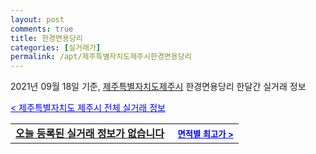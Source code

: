```yaml
---
layout: post
comments: true
title: 한경면용당리
categories: [실거래가]
permalink: /apt/제주특별자치도제주시한경면용당리
---
```


2021년 09월 18일 기준, <a href="/apt/제주특별자치도제주시">제주특별자치도제주시</a> 한경면용당리 한달간 실거래 정보

<a style="color: blue;" href="/apt/제주특별자치도제주시">< 제주특별자치도 제주시 전체 실거래 정보</a>
<!---- start ---->
<table>
  <tr>
    <td colspan="4" style="font-weight: bold;"><a href="/apt/제주특별자치도제주시한경면용당리{name_without_space}">오늘 등록된 실거래 정보가 없습니다</a> &nbsp;&nbsp;&nbsp; <a style="color: blue; font-size: smaller;" href="/apt/제주특별자치도제주시한경면용당리{name_without_space}">면적별 최고가 ></a></td>
  </tr>
    
</table>
<!---- end ---->
    
